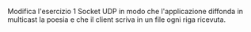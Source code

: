 Modifica l'esercizio 1 Socket UDP in modo che l'applicazione diffonda in multicast la poesia e che il client scriva in
un file ogni riga ricevuta.
